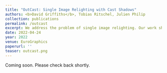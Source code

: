 ```yaml
---
title: "OutCast: Single Image Relighting with Cast Shadows"
authors: <b>David Griffiths</b>, Tobias Ritschel, Julien Philip
collection: publications
permalink: /outcast
excerpt: We address the problem of single image relighting. Our work shows monocular depth estimators can provide sufficient geometry when combined with our novel 3D shadow map prediction module.
date: 2022-04-24
year: 2022
venue: EuroGraphics
paperurl: ''
teaser: outcast.png
---
```


Coming soon. Please check back shortly.